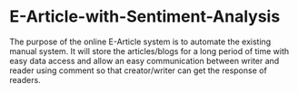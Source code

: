 # E-Article-with-Sentiment-Analysis
The purpose of the online E-Article system is to automate the existing manual system. It will store the articles/blogs for a long period of time with easy data access and allow an easy communication between writer and reader using comment so that creator/writer can get the response of readers.
